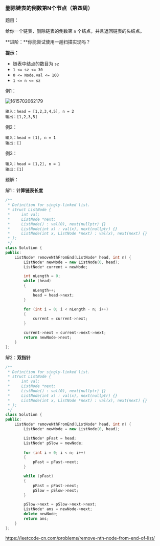 ### 删除链表的倒数第N个节点（第四周）

题目：

给你一个链表，删除链表的倒数第 `n` 个结点，并且返回链表的头结点。

**进阶：**你能尝试使用一趟扫描实现吗？



**提示：**

- 链表中结点的数目为 `sz`
- `1 <= sz <= 30`
- `0 <= Node.val <= 100`
- `1 <= n <= sz`



例1：

![1615702062179](../../../../../../Typora-images/1615702062179.png)

```
输入：head = [1,2,3,4,5], n = 2
输出：[1,2,3,5]
```



例2：

```
输入：head = [1], n = 1
输出：[]
```



例3：

```
输入：head = [1,2], n = 1
输出：[1]
```



题解：

解1：**计算链表长度**

```c++
/**
 * Definition for singly-linked list.
 * struct ListNode {
 *     int val;
 *     ListNode *next;
 *     ListNode() : val(0), next(nullptr) {}
 *     ListNode(int x) : val(x), next(nullptr) {}
 *     ListNode(int x, ListNode *next) : val(x), next(next) {}
 * };
 */
class Solution {
public:
    ListNode* removeNthFromEnd(ListNode* head, int n) {
		ListNode* newNode = new ListNode(0, head);
        ListNode* current = newNode;

        int nLength = 0;
		while (head)
		{
			nLength++;
            head = head->next;
		}

		for (int i = 0; i < nLength - n; i++)
		{
			current = current->next;
		}

		current->next = current->next->next;
		return newNode->next;
    }
};
```





解2：**双指针**

```c++
/**
 * Definition for singly-linked list.
 * struct ListNode {
 *     int val;
 *     ListNode *next;
 *     ListNode() : val(0), next(nullptr) {}
 *     ListNode(int x) : val(x), next(nullptr) {}
 *     ListNode(int x, ListNode *next) : val(x), next(next) {}
 * };
 */
class Solution {
public:
    ListNode* removeNthFromEnd(ListNode* head, int n) {
		ListNode* newNode = new ListNode(0, head);

		ListNode* pFast = head;
		ListNode* pSlow = newNode;
		
		for (int i = 0; i < n; i++)
		{
			pFast = pFast->next;
		}

		while (pFast)
		{
			pFast = pFast->next;
			pSlow = pSlow->next;
		}

		pSlow->next = pSlow->next->next;
		ListNode* ans = newNode->next;
		delete newNode;
		return ans;
    }
};
```



https://leetcode-cn.com/problems/remove-nth-node-from-end-of-list/

